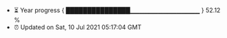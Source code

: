 - ⏳ Year progress { ███████████████▁▁▁▁▁▁▁▁▁▁▁▁▁▁▁ } 52.12 %
- ⏰ Updated on Sat, 10 Jul 2021 05:17:04 GMT

